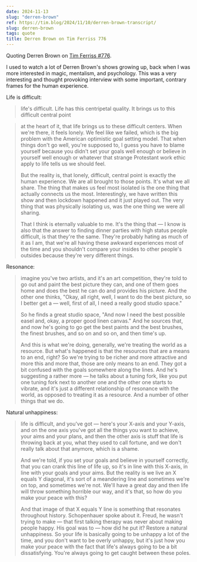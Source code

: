 ```yaml
---
date: 2024-11-13
slug: "derren-brown"
ref: https://tim.blog/2024/11/10/derren-brown-transcript/
slug: derren-brown
tags: quote
title: Derren Brown on Tim Ferriss 776
---
```


Quoting Derren Brown on [Tim Ferriss #776](https://tim.blog/2024/11/10/derren-brown-transcript/).

I used to watch a lot of Derren Brown's shows growing up, back when I was more interested in magic, mentalism, and psychology. 
This was a very interesting and thought provoking interview with some important, contrary frames for the human experience. 

Life is difficult:

> life's difficult. Life has this centripetal quality. It brings us to this difficult central point

> at the heart of it, that life brings us to these difficult centers. When we're there, it feels lonely. We feel like we failed, which is the big problem with the American optimistic goal setting model. That when things don't go well, you're supposed to, I guess you have to blame yourself because you didn't set your goals well enough or believe in yourself well enough or whatever that strange Protestant work ethic apply to life tells us we should feel.
>
> But the reality is, that lonely, difficult, central point is exactly the human experience. We are all brought to those points. It's what we all share. The thing that makes us feel most isolated is the one thing that actually connects us the most. Interestingly, we have written this show and then lockdown happened and it just played out. The very thing that was physically isolating us, was the one thing we were all sharing. 
>
> That I think is eternally valuable to me. It's the thing that — I know is also that the answer to finding dinner parties with high status people difficult, is that they're the same. They're probably hating as much of it as I am, that we're all having these awkward experiences most of the time and you shouldn't compare your insides to other people's outsides because they're very different things.

Resonance:

> imagine you've two artists, and it's an art competition, they're told to go out and paint the best picture they can, and one of them goes home and does the best he can do and provides his picture. And the other one thinks, "Okay, all right, well, I want to do the best picture, so I better get a — well, first of all, I need a really good studio space."
> 
> So he finds a great studio space, "And now I need the best possible easel and, okay, a proper good linen canvas." And he sources that, and now he's going to go get the best paints and the best brushes, the finest brushes, and so on and so on, and then time's up.
> 
> And this is what we're doing, generally, we're treating the world as a resource. But what's happened is that the resources that are a means to an end, right? So we're trying to be richer and more attractive and more this and more that, those are only means to an end. They got a bit confused with the goals somewhere along the lines. And he's suggesting a rather more — he talks about a tuning fork, like you put one tuning fork next to another one and the other one starts to vibrate, and it's just a different relationship of resonance with the world, as opposed to treating it as a resource. And a number of other things that we do.

Natural unhappiness:

> life is difficult, and you've got — here's your X-axis and your Y-axis, and on the one axis you've got all the things you want to achieve, your aims and your plans, and then the other axis is stuff that life is throwing back at you, what they used to call fortune, and we don't really talk about that anymore, which is a shame.
>
> And we're told, if you set your goals and believe in yourself correctly, that you can crank this line of life up, so it's in line with this X-axis, in line with your goals and your aims. But the reality is we live an X equals Y diagonal, it's sort of a meandering line and sometimes we're on top, and sometimes we're not. We'll have a great day and then life will throw something horrible our way, and it's that, so how do you make your peace with this?
> 
> And that image of that X equals Y line is something that resonates throughout history. Schopenhauer spoke about it. Freud, he wasn't trying to make — that first talking therapy was never about making people happy. His goal was to — how did he put it? Restore a natural unhappiness. So your life is basically going to be unhappy a lot of the time, and you don't want to be overly unhappy, but it's just how you make your peace with the fact that life's always going to be a bit dissatisfying. You're always going to get caught between these poles.